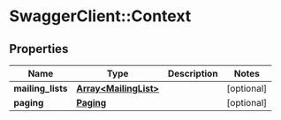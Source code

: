 # SwaggerClient::Context

## Properties
Name | Type | Description | Notes
------------ | ------------- | ------------- | -------------
**mailing_lists** | [**Array&lt;MailingList&gt;**](MailingList.md) |  | [optional] 
**paging** | [**Paging**](Paging.md) |  | [optional] 


